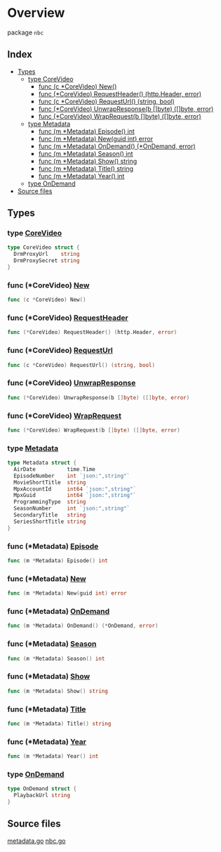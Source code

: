 # Overview

package `nbc`

## Index

- [Types](#types)
  - [type CoreVideo](#type-corevideo)
    - [func (c \*CoreVideo) New()](#func-corevideo-new)
    - [func (\*CoreVideo) RequestHeader() (http.Header, error)](#func-corevideo-requestheader)
    - [func (c \*CoreVideo) RequestUrl() (string, bool)](#func-corevideo-requesturl)
    - [func (\*CoreVideo) UnwrapResponse(b []byte) ([]byte, error)](#func-corevideo-unwrapresponse)
    - [func (\*CoreVideo) WrapRequest(b []byte) ([]byte, error)](#func-corevideo-wraprequest)
  - [type Metadata](#type-metadata)
    - [func (m \*Metadata) Episode() int](#func-metadata-episode)
    - [func (m \*Metadata) New(guid int) error](#func-metadata-new)
    - [func (m \*Metadata) OnDemand() (\*OnDemand, error)](#func-metadata-ondemand)
    - [func (m \*Metadata) Season() int](#func-metadata-season)
    - [func (m \*Metadata) Show() string](#func-metadata-show)
    - [func (m \*Metadata) Title() string](#func-metadata-title)
    - [func (m \*Metadata) Year() int](#func-metadata-year)
  - [type OnDemand](#type-ondemand)
- [Source files](#source-files)

## Types

### type [CoreVideo](./nbc.go#L53)

```go
type CoreVideo struct {
  DrmProxyUrl    string
  DrmProxySecret string
}
```

### func (\*CoreVideo) [New](./nbc.go#L70)

```go
func (c *CoreVideo) New()
```

### func (\*CoreVideo) [RequestHeader](./nbc.go#L96)

```go
func (*CoreVideo) RequestHeader() (http.Header, error)
```

### func (\*CoreVideo) [RequestUrl](./nbc.go#L58)

```go
func (c *CoreVideo) RequestUrl() (string, bool)
```

### func (\*CoreVideo) [UnwrapResponse](./nbc.go#L106)

```go
func (*CoreVideo) UnwrapResponse(b []byte) ([]byte, error)
```

### func (\*CoreVideo) [WrapRequest](./nbc.go#L102)

```go
func (*CoreVideo) WrapRequest(b []byte) ([]byte, error)
```

### type [Metadata](./metadata.go#L13)

```go
type Metadata struct {
  AirDate          time.Time
  EpisodeNumber    int `json:",string"`
  MovieShortTitle  string
  MpxAccountId     int64 `json:",string"`
  MpxGuid          int64 `json:",string"`
  ProgrammingType  string
  SeasonNumber     int `json:",string"`
  SecondaryTitle   string
  SeriesShortTitle string
}
```

### func (\*Metadata) [Episode](./metadata.go#L33)

```go
func (m *Metadata) Episode() int
```

### func (\*Metadata) [New](./metadata.go#L80)

```go
func (m *Metadata) New(guid int) error
```

### func (\*Metadata) [OnDemand](./metadata.go#L48)

```go
func (m *Metadata) OnDemand() (*OnDemand, error)
```

### func (\*Metadata) [Season](./metadata.go#L29)

```go
func (m *Metadata) Season() int
```

### func (\*Metadata) [Show](./metadata.go#L25)

```go
func (m *Metadata) Show() string
```

### func (\*Metadata) [Title](./metadata.go#L41)

```go
func (m *Metadata) Title() string
```

### func (\*Metadata) [Year](./metadata.go#L37)

```go
func (m *Metadata) Year() int
```

### type [OnDemand](./nbc.go#L80)

```go
type OnDemand struct {
  PlaybackUrl string
}
```

## Source files

[metadata.go](./metadata.go)
[nbc.go](./nbc.go)
